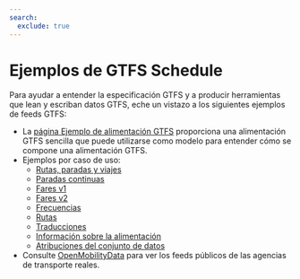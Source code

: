 ```yaml
---
search:
  exclude: true
---
```


# Ejemplos de GTFS Schedule

Para ayudar a entender la especificación GTFS y a producir herramientas que lean y escriban datos GTFS, eche un vistazo a los siguientes ejemplos de feeds GTFS:

- La [página Ejemplo de alimentación GTFS](/es/schedule/example-feed) proporciona una alimentación GTFS sencilla que puede utilizarse como modelo para entender cómo se compone una alimentación GTFS.
- Ejemplos por caso de uso:
    - [Rutas, paradas y viajes](routes-stops-trips)
    - [Paradas continuas](continuous-stops)
    - [Fares v1](fares-v1)
    - [Fares v2](fares-v2)
    - [Frecuencias](frequencies)
    - [Rutas](pathways)
    - [Traducciones](translations)
    - [Información sobre la alimentación](feed-info)
    - [Atribuciones del conjunto de datos](attributions)
- Consulte [OpenMobilityData](https://openmobilitydata.org/) para ver los feeds públicos de las agencias de transporte reales.
